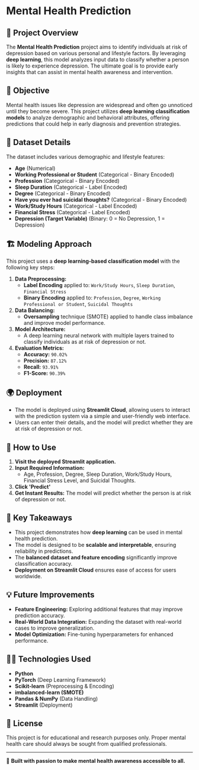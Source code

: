 # Mental Health Prediction

## 📌 Project Overview
The **Mental Health Prediction** project aims to identify individuals at risk of depression based on various personal and lifestyle factors. By leveraging **deep learning**, this model analyzes input data to classify whether a person is likely to experience depression. The ultimate goal is to provide early insights that can assist in mental health awareness and intervention.

## 🚀 Objective
Mental health issues like depression are widespread and often go unnoticed until they become severe. This project utilizes **deep learning classification models** to analyze demographic and behavioral attributes, offering predictions that could help in early diagnosis and prevention strategies.

## 📂 Dataset Details
The dataset includes various demographic and lifestyle features:
- **Age** (Numerical)
- **Working Professional or Student** (Categorical - Binary Encoded)
- **Profession** (Categorical - Binary Encoded)
- **Sleep Duration** (Categorical - Label Encoded)
- **Degree** (Categorical - Binary Encoded)
- **Have you ever had suicidal thoughts?** (Categorical - Binary Encoded)
- **Work/Study Hours** (Categorical - Label Encoded)
- **Financial Stress** (Categorical - Label Encoded)
- **Depression (Target Variable)** (Binary: 0 = No Depression, 1 = Depression)

## 🏗️ Modeling Approach
This project uses a **deep learning-based classification model** with the following key steps:
1. **Data Preprocessing:**
   - **Label Encoding** applied to: `Work/Study Hours`, `Sleep Duration`, `Financial Stress`
   - **Binary Encoding** applied to: `Profession`, `Degree`, `Working Professional or Student`, `Suicidal Thoughts`
2. **Data Balancing:**
   - **Oversampling** technique (SMOTE) applied to handle class imbalance and improve model performance.
3. **Model Architecture:**
   - A deep learning neural network with multiple layers trained to classify individuals as at risk of depression or not.
4. **Evaluation Metrics:**
   - **Accuracy:** `90.02%`
   - **Precision:** `87.12%`
   - **Recall:** `93.91%`
   - **F1-Score:** `90.39%`

## 🌍 Deployment
- The model is deployed using **Streamlit Cloud**, allowing users to interact with the prediction system via a simple and user-friendly web interface.
- Users can enter their details, and the model will predict whether they are at risk of depression or not.

## 🎯 How to Use
1. **Visit the deployed Streamlit application.**
2. **Input Required Information:**
   - Age, Profession, Degree, Sleep Duration, Work/Study Hours, Financial Stress Level, and Suicidal Thoughts.
3. **Click 'Predict'**
4. **Get Instant Results:** The model will predict whether the person is at risk of depression or not.

## 📌 Key Takeaways
- This project demonstrates how **deep learning** can be used in mental health prediction.
- The model is designed to be **scalable and interpretable**, ensuring reliability in predictions.
- The **balanced dataset and feature encoding** significantly improve classification accuracy.
- **Deployment on Streamlit Cloud** ensures ease of access for users worldwide.

## 💡 Future Improvements
- **Feature Engineering:** Exploring additional features that may improve prediction accuracy.
- **Real-World Data Integration:** Expanding the dataset with real-world cases to improve generalization.
- **Model Optimization:** Fine-tuning hyperparameters for enhanced performance.

## 👨‍💻 Technologies Used
- **Python**
- **PyTorch** (Deep Learning Framework)
- **Scikit-learn** (Preprocessing & Encoding)
- **imbalanced-learn (SMOTE)**
- **Pandas & NumPy** (Data Handling)
- **Streamlit** (Deployment)

## 📜 License
This project is for educational and research purposes only. Proper mental health care should always be sought from qualified professionals.

---
🚀 **Built with passion to make mental health awareness accessible to all.**

